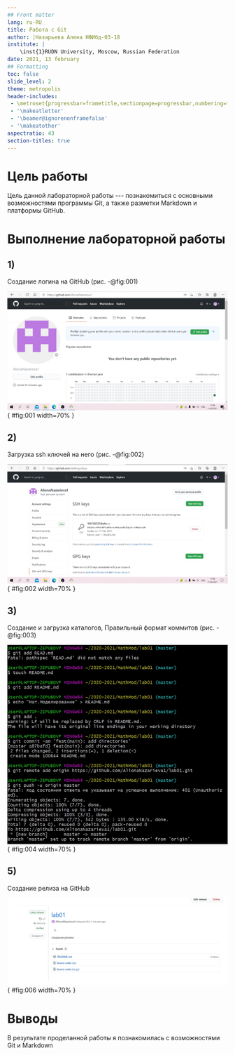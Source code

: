```yaml
---
## Front matter
lang: ru-RU
title: Работа с Git
author: |Назарьева Алена НФИбд-03-18
institute: |
	\inst{1}RUDN University, Moscow, Russian Federation
date: 2021, 13 february
## Formatting
toc: false
slide_level: 2
theme: metropolis
header-includes:
 - \metroset{progressbar=frametitle,sectionpage=progressbar,numbering=fraction}
 - '\makeatletter'
 - '\beamer@ignorenonframefalse'
 - '\makeatother'
aspectratio: 43
section-titles: true
---
```

# Цель работы

Цель данной лабораторной работы --- познакомиться с основными возможностями программы Git, а также разметки Markdown и платформы GitHub.

# Выполнение лабораторной работы
## 1)
Создание логина на GitHub (рис. -@fig:001)

![создание логина](1.jpg){ #fig:001 width=70% }

## 2)
Загрузка ssh ключей на него (рис. -@fig:002)

![ssh-ключ](2.jpg){ #fig:002 width=70% }

## 3)
Создание и загрузка каталогов, Правильный формат коммитов (рис. -@fig:003)

![загрузка](4.jpg){ #fig:004 width=70% }

## 5)
Создание релиза на GitHub

![релиз](6.jpg){ #fig:006 width=70% }

# Выводы

В результате проделанной работы я познакомилась с возможностями Git и Markdown

